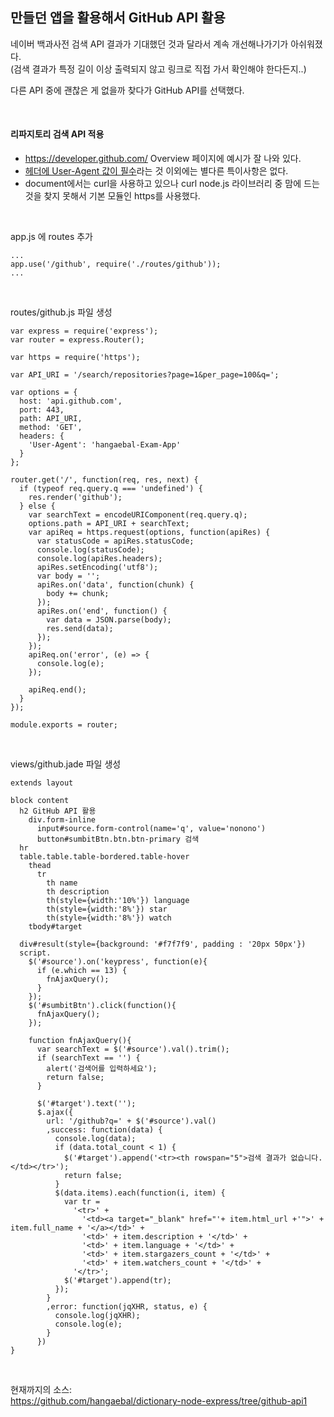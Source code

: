 ## 만들던 앱을 활용해서 GitHub API 활용

네이버 백과사전 검색 API 결과가 기대했던 것과 달라서 계속 개선해나가기가 아쉬워졌다.  
(검색 결과가 특정 길이 이상 출력되지 않고 링크로 직접 가서 확인해야 한다든지..)  

다른 API 중에 괜찮은 게 없을까 찾다가 GitHub API를 선택했다.  

<br>

#### 리파지토리 검색 API 적용
  - https://developer.github.com/ Overview 페이지에 예시가 잘 나와 있다.
  - [헤더에 User-Agent 값이 필수](https://developer.github.com/v3/#user-agent-required)라는 것 이외에는 별다른 특이사항은 없다. 
  - document에서는 curl을 사용하고 있으나 curl node.js 라이브러리 중 맘에 드는 것을 찾지 못해서 기본 모듈인 https를 사용했다.

<br>

app.js 에 routes 추가
```node
...
app.use('/github', require('./routes/github'));
...
```

<br>

routes/github.js 파일 생성
```node
var express = require('express');
var router = express.Router();

var https = require('https');

var API_URI = '/search/repositories?page=1&per_page=100&q=';

var options = {
  host: 'api.github.com',
  port: 443,
  path: API_URI,
  method: 'GET',
  headers: {
    'User-Agent': 'hangaebal-Exam-App'
  }
};

router.get('/', function(req, res, next) {
  if (typeof req.query.q === 'undefined') {
    res.render('github');
  } else {
    var searchText = encodeURIComponent(req.query.q);
    options.path = API_URI + searchText;
    var apiReq = https.request(options, function(apiRes) {
      var statusCode = apiRes.statusCode;
      console.log(statusCode);
      console.log(apiRes.headers);
      apiRes.setEncoding('utf8');
      var body = '';
      apiRes.on('data', function(chunk) {
        body += chunk;
      });
      apiRes.on('end', function() {
        var data = JSON.parse(body);
        res.send(data);
      });
    });
    apiReq.on('error', (e) => {
      console.log(e);
    });

    apiReq.end();
  }
});

module.exports = router;
```

<br>

views/github.jade 파일 생성
```jade
extends layout

block content
  h2 GitHub API 활용
    div.form-inline
      input#source.form-control(name='q', value='nonono') 
      button#sumbitBtn.btn.btn-primary 검색
  hr
  table.table.table-bordered.table-hover
    thead
      tr
        th name
        th description
        th(style={width:'10%'}) language
        th(style={width:'8%'}) star
        th(style={width:'8%'}) watch
    tbody#target

  div#result(style={background: '#f7f7f9', padding : '20px 50px'})
  script.
    $('#source').on('keypress', function(e){
      if (e.which == 13) {
        fnAjaxQuery();
      }
    });
    $('#sumbitBtn').click(function(){
      fnAjaxQuery();
    });

    function fnAjaxQuery(){
      var searchText = $('#source').val().trim();
      if (searchText == '') {
        alert('검색어를 입력하세요');
        return false;
      }

      $('#target').text('');
      $.ajax({
        url: '/github?q=' + $('#source').val()
        ,success: function(data) {
          console.log(data);
          if (data.total_count < 1) {
            $('#target').append('<tr><th rowspan="5">검색 결과가 없습니다.</td></tr>');
            return false;
          }
          $(data.items).each(function(i, item) {
            var tr = 
              '<tr>' +
                '<td><a target="_blank" href="'+ item.html_url +'">' + item.full_name + '</a></td>' +
                '<td>' + item.description + '</td>' +
                '<td>' + item.language + '</td>' +
                '<td>' + item.stargazers_count + '</td>' +
                '<td>' + item.watchers_count + '</td>' +
              '</tr>';
            $('#target').append(tr);
          });
        }
        ,error: function(jqXHR, status, e) {
          console.log(jqXHR);
          console.log(e);
        }
      })
}
```

<br>

현재까지의 소스:  
https://github.com/hangaebal/dictionary-node-express/tree/github-api1
